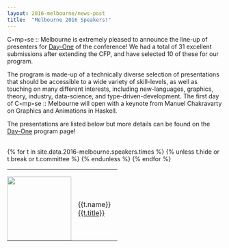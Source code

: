 ```yaml
---
layout: 2016-melbourne/news-post
title:  "Melbourne 2016 Speakers!"
---
```


<style type="text/css">
	table img {
		width: 150px;
	}
	table td {
		padding: 1em 1em 0 0;
	}
</style>


C◦mp◦se :: Melbourne is extremely pleased to announce the line-up of presenters
for <a href="/2016-melbourne/day-one-program/">Day-One</a>
of the conference! We had a total of 31 excellent submissions after extending
the CFP, and have selected 10 of these for our program.

The program is made-up of a technically diverse selection of presentations that
should be accessible to a wide variety of skill-levels, as well as touching on
many different interests, including new-languages, graphics, theory, industry,
data-science, and type-driven-development. The first day of C◦mp◦se :: Melbourne
will open with a keynote from Manuel Chakravarty on Graphics and Animations in
Haskell.

The presentations are listed below but more details can be found on the
<a href="/2016-melbourne/day-one-program/">Day-One</a>
program page!

<br />

<table>
	{% for t in site.data.2016-melbourne.speakers.times %}
		{% unless t.hide or t.break or t.committee %}
			<tr>
				<td> <img src="{{t.img}}" /> </td>
				<td> {{t.name}} <br /> <a href="/2016-melbourne/day-one-program/#{{t.id}}">{{t.title}}</a> </td>
			</tr>
		{% endunless %}
	{% endfor %}
</table>
